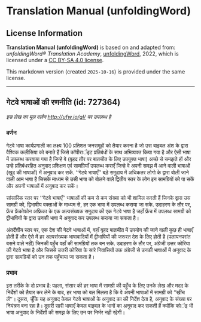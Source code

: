# Translation Manual (unfoldingWord)

## License Information

**Translation Manual (unfoldingWord)** is based on and adapted from: _unfoldingWord® Translation Academy_, [unfoldingWord](https://unfoldingword.org/utw), 2022, which is licensed under a [CC BY-SA 4.0 license](https://creativecommons.org/licenses/by-sa/4.0/legalcode.en).

This markdown version (created `2025-10-16`) is provided under the same license.



--------------------------------

## गेटवे भाषाओं की रणनीति (id: 727364)

*इस लेख का मूल वर्ज़न http://ufw.io/gl/ पर उपलब्ध है*

### वर्णन

गेटवे भाषा कार्यप्रणाली का लक्ष्य 100 प्रतिशत जनसमूहों को तैयार करना है जो उस बाइबल अंश के द्वारा वैश्विक कलीसिया को बनाते हैं जिसे कॉपीरार्इट प्रतिबंधों के साथ अभिव्यक्त किया गया है और ऐसी भाषा में उपलब्ध करवाया गया है जिन्हे वे (वृहद तौर पर बातचीत के लिए उपयुक्त भाषा) अच्छे से समझते हों और उन्हे प्रतिबंधरहित अनुवाद प्रशिक्षण एवं सामग्रियाँ उपलब्ध कराएँ जिन्हे वे अपनी समझ में आने वाली भाषाओं (खुद की भाषाओं) में अनुवाद कर सकें. ‘‘गेटवे भाषाएँ’’ बड़े समुदाय में अधिकतर लोगो के द्वारा बोली जाने वाली आम भाषा है जिसके माध्यम से उसी भाषा को बोलने वाले द्वितीय स्तर के लोग इन सामग्रियों को पा सकें और अपनी भाषाओं में अनुवाद कर सकें।

सांसारिक स्तर पर ‘‘गेटवे भाषाएँ’’ भाषाओं की कम से कम संख्या को भी शामिल करती हैं जिनके द्वारा उस सामग्री को, द्विभाषीय वक्ताओं के माध्यम से, हर एक भाषा में उपलब्ध कराया जा सके. उदाहरण के तौर पर, फ्रेंच फ्रेंकोफोन अफ्रिका के एक अल्पसंख्यक समुदाय की एक गेटवे भाषा है जहाँ फ्रेंच में उपलब्ध सामग्री को द्वीभाषियों के द्वारा उनकी भाषा में अनुवाद कर उपलब्ध कराया जा सकता है।

अंतर्देशीय स्तर पर, एक देश की गेटवे भाषाओं में, वहाँ वृहद बातचीत में उपयोग की जाने वाली कुछ ही भाषाएँ होती हैं और ऐसे में हर अल्पसंख्यक भाषावादियों में द्वीभाषियों की जरूरत देश के लिए होती है (पलायनपरांत बसने वाले नही) जिनकी पहुँच वहाँ की सामग्रियों तक बन सके. उदाहरण के तौर पर, अंग्रेजी उत्तर कोरिया की गेटवे भाषा है और जिससे उत्तरी कोरिया के सारे निवासियों तक अंग्रेजी से उनकी भाषाओं में अनुवाद के द्वारा सामग्रियों को उन तक पहुँचाया जा सकता है।

### प्रभाव

इस तरीके के दो प्रभाव है: पहला, संसार की हर भाषा में सामग्री की पहुँच के लिए उनके लेख और मदद के निर्देशों को तैयार कर लेने के बाद, हर भाषा को बल मिलता है कि वे अपनी भाषाओं में सामग्री को ‘‘खींच लें’’। दूसरा, चूँकि यह अनुवाद केवल गेटवे भाषाओं के अनुवाद का की निर्देश देता है, अनुवाद के संख्या पर नियंत्रण बना रहा है। दूसरी सारी भाषाएँ केवल बाइबल के भागों का अनुवाद कर सकती हैं क्योंकि कोर्इ भी भाषा अनुवाद के निर्देशों की समझ के लिए उन पर निर्भर नही रहेगी।


